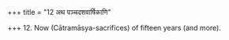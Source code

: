 +++
title = "12 अथ पञ्चदशवार्षिकाणि"

+++
12. Now (Cātramāsya-sacrifices) of fifteen years (and more).
